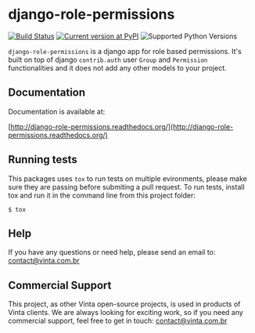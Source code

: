 # django-role-permissions

[![Build Status](https://travis-ci.org/vintasoftware/django-role-permissions.svg?branch=master)](https://travis-ci.org/vintasoftware/django-role-permissions)
[![Current version at PyPI](https://img.shields.io/pypi/v/django-role-permissions.svg)](https://pypi.python.org/pypi/django-role-permissions)
![Supported Python Versions](https://img.shields.io/pypi/pyversions/django-role-permissions.svg)

``django-role-permissions`` is a django app for role based permissions. It's built on top of django ``contrib.auth`` user ```Group``` and ``Permission`` functionalities and it does not add any other models to your project.   

## Documentation

Documentation is available at:

[http://django-role-permissions.readthedocs.org/](http://django-role-permissions.readthedocs.org/)

## Running tests

This packages uses `tox` to run tests on multiple evironments, please make sure they are passing before submiting a pull request.
To run tests, install tox and run it in the command line from this project folder:

``$ tox``

## Help

If you have any questions or need help, please send an email to: contact@vinta.com.br

## Commercial Support

This project, as other Vinta open-source projects, is used in products of Vinta clients. We are always looking for exciting work, so if you need any commercial support, feel free to get in touch: contact@vinta.com.br
